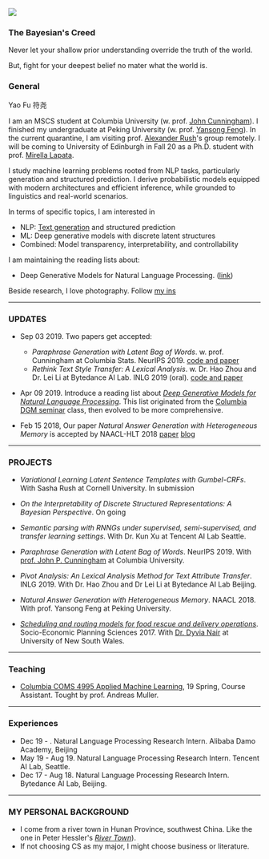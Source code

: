 
![](https://franxyao.github.io/images/ESB.jpg)

### The Bayesian's Creed

Never let your shallow prior understanding override the truth of the world.

But, fight for your deepest belief no mater what the world is. 

### General

Yao Fu 符尧 

I am an MSCS student at Columbia University (w. prof. [John Cunningham](https://stat.columbia.edu/~cunningham/)). 
I finished my undergraduate at Peking University (w. prof. [Yansong Feng](https://sites.google.com/site/ysfeng/home)). 
In the current quarantine, I am visiting prof. [Alexander Rush](http://rush-nlp.com/)'s group remotely. 
I will be coming to University of Edinburgh in Fall 20 as a Ph.D. student with prof. [Mirella Lapata](https://homepages.inf.ed.ac.uk/mlap/). 

I study machine learning problems rooted from NLP tasks, particularly generation and structured prediction. I derive probabilistic models equipped with modern architectures and efficient inference, while grounded to linguistics and real-world scenarios. 

In terms of specific topics, I am interested in 
* NLP: [Text generation](https://github.com/FranxYao/franxyao.github.io/blob/master/blog/yaofu_NLG.pdf) and structured prediction
* ML: Deep generative models with discrete latent structures 
* Combined: Model transparency, interpretability, and controllability

I am maintaining the reading lists about:
* Deep Generative Models for Natural Language Processing. ([link](https://github.com/franxyao/Deep-Generative-Models-for-Natural-Language-Processing))

Beside research, I love photography. Follow [my ins](https://www.instagram.com/franx_yao/)

-----

### UPDATES

* Sep 03 2019. Two papers get accepted:

  * _Paraphrase Generation with Latent Bag of Words_. w. prof. Cunningham at Columbia Stats. NeurIPS 2019. [code and paper](https://github.com/FranxYao/dgm_latent_bow)
  * _Rethink Text Style Transfer: A Lexical Analysis_. w. Dr. Hao Zhou and Dr. Lei Li at Bytedance AI Lab. INLG 2019 (oral). [code and paper](https://github.com/FranxYao/pivot_analysis)

* Apr 09 2019. Introduce a reading list about [_Deep Generative Models for Natural Language Processing_](https://github.com/franxyao/Deep-Generative-Models-for-Natural-Language-Processing). This list originated from the [Columbia DGM seminar](http://stat.columbia.edu/~cunningham/teaching/GR8201/) class, then evolved to be more comprehensive. 

* Feb 15 2018, Our paper _Natural Answer Generation with Heterogeneous Memory_ is accepted by NAACL-HLT 2018 [paper](https://franxyao.github.io/NaturalAnswerGeneration.pdf) [blog](https://franxyao.github.io/NaturalAnswer.html)

-----

### PROJECTS
* _Variational Learning Latent Sentence Templates with Gumbel-CRFs_. With Sasha Rush at Cornell University. In submission 

* _On the Interpretability of Discrete Structured Representations: A Bayesian Perspective_. On going

* _Semantic parsing with RNNGs under supervised, semi-supervised, and transfer learning settings_. With Dr. Kun Xu at Tencent AI Lab Seattle.

* _Paraphrase Generation with Latent Bag of Words_. NeurIPS 2019. With [prof. John P. Cunningham](https://stat.columbia.edu/~cunningham/) at Columbia University.  

* _Pivot Analysis: An Lexical Analysis Method for Text Attribute Transfer_. INLG 2019. With Dr. Hao Zhou and Dr Lei Li at Bytedance AI Lab Beijing. 
  
* _Natural Answer Generation with Heterogeneous Memory_. NAACL 2018. With prof. Yansong Feng at Peking University.

* [_Scheduling and routing models for food rescue and delivery operations_](https://github.com/franxyao/Multi-Vehicle-Multi-Peroid-Dynamic-Tabu-Search/tree/master). Socio-Economic Planning Sciences 2017. With [Dr. Dyvia Nair](http://www.rciti.unsw.edu.au/staff/divya-nair) at University of New South Wales. 

-----

### Teaching 

* [Columbia COMS 4995 Applied Machine Learning](http://www.cs.columbia.edu/~amueller/comsw4995s19/), 19 Spring, Course Assistant. Tought by prof. Andreas Muller. 


-----

### Experiences

* Dec 19 - . Natural Language Processing Research Intern. Alibaba Damo Academy, Beijing
* May 19 - Aug 19.  Natural Language Processing Research Intern. Tencent AI Lab, Seattle.
* Dec 17 - Aug 18. Natural Language Processing Research Intern. Bytedance AI Lab, Beijing. 

-----

### MY PERSONAL BACKGROUND

* I come from a river town in Hunan Province, southwest China. Like the one in Peter Hessler's [_River Town_](http://www.goodreads.com/book/show/94053.River_Town)). 
* If not choosing CS as my major, I might choose business or literature. 




